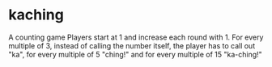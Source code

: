 # kaching
A counting game
Players start at 1 and increase each round with 1. 
For every multiple of 3, instead of calling the number itself, the player has to call out "ka", for every multiple of 5 "ching!" 
and for every multiple of 15 "ka-ching!"
